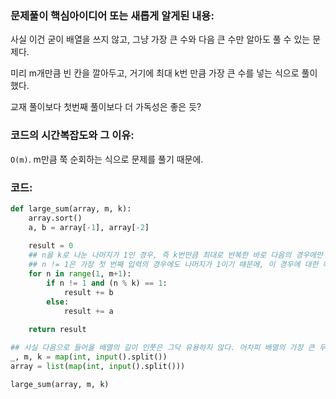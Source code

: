 ### 문제풀이 핵심아이디어 또는 새롭게 알게된 내용: 
사실 이건 굳이 배열을 쓰지 않고, 그냥 가장 큰 수와 다음 큰 수만 알아도 풀 수 있는 문제다.

미리 m개만큼 빈 칸을 깔아두고, 거기에 최대 k번 만큼 가장 큰 수를 넣는 식으로 풀이했다.

교재 풀이보다 첫번째 풀이보다 더 가독성은 좋은 듯?
    
### 코드의 시간복잡도와 그 이유:
`O(m)`. m만큼 쭉 순회하는 식으로 문제를 풀기 때문에.


### 코드:
```python
def large_sum(array, m, k):
    array.sort()
    a, b = array[-1], array[-2]
    
    result = 0
    ## n을 k로 나눈 나머지가 1인 경우, 즉 k번만큼 최대로 반복한 바로 다음의 경우에만 b(두번째로 큰 수)를 더한다.
    ## n != 1은 가장 첫 번째 입력의 경우에도 나머지가 1이기 때문에, 이 경우에 대한 예외 처리.
    for n in range(1, m+1):
        if n != 1 and (n % k) == 1:     
            result += b
        else:
            result += a
    
    return result

## 사실 다음으로 들어올 배열의 길이 인풋은 그닥 유용하지 않다. 어차피 배열의 가장 큰 두 수만 사용할거니까. 
_, m, k = map(int, input().split())     
array = list(map(int, input().split()))

large_sum(array, m, k)
```